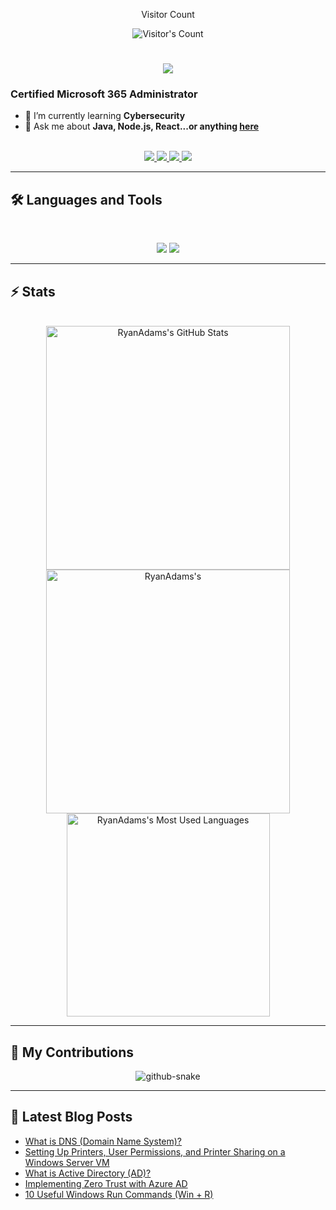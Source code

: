 <div align="center"> 
  <p>Visitor Count</p>
  <img src="https://profile-counter.glitch.me/RyanAdams/count.svg" alt="Visitor's Count" />
</div>

<h1 align="center">
    <img src="https://readme-typing-svg.herokuapp.com/?font=Inter&size=48&center=true&vCenter=true&width=500&height=70&color=4493F8&duration=4000&lines=Hi+There!+👋;+I'm+Ryan+!;" />
</h1>

### Certified Microsoft 365 Administrator

- 🌱 I’m currently learning **Cybersecurity**
- 💬 Ask me about **Java, Node.js, React...or anything [here](https://github.com/RyanAdams/RyanAdams/issues)**
<br>

<div align="center">
  <a href="mailto:ryan.adams1277@gmail.com">
    <img src="https://img.shields.io/badge/Gmail-333333?style=for-the-badge&logo=gmail&logoColor=red" />
  </a>
  <a href="https://www.linkedin.com/in/ryan-adamsz7157" target="_blank">
    <img src="https://img.shields.io/badge/LinkedIn-0077B5?style=for-the-badge&logo=linkedin&logoColor=white" target="_blank" />
  </a>
  <a href="https://medium.com/@ryan.adams1277" target="_blank">
    <img src="https://img.shields.io/badge/Medium-000000?style=for-the-badge&logo=medium&logoColor=white" target="_blank" />
  </a>
  <a href="https://codepen.io/Ryan-1957" target="_blank">
    <img src="https://img.shields.io/badge/CodePen-1e1f26?style=for-the-badge&logo=codepen&logoColor=white" target="_blank" />
  </a>
</div>

<hr>

## 🛠️ Languages and Tools

<br>

<p align="center">
  <img src="https://skillicons.dev/icons?i=java,spring,ts,nodejs,react,nextjs,mongodb,postgres,prisma" />
  <img src="https://skillicons.dev/icons?i=html,css,sass,tailwind,js,vue,redux,d3,git,postman,figma" />
</p>

<hr>

## ⚡️ Stats

<br>

<div align=center>
  <img width=390 src="https://github-readme-stats.vercel.app/api?username=ryanadams&theme=transparent&count_private=true&show_icons=true&rank_icon=github&locale=en" alt="RyanAdams's GitHub Stats" />
  <img width=390 src="https://github-readme-streak-stats.herokuapp.com/?user=ryanadams&theme=transparent&count_private=true&border_radius=10&locale=en" alt="RyanAdams's" />
  <img width=325 src="https://github-readme-stats.vercel.app/api/top-langs?username=ryanadams&theme=transparent&layout=donut&hide=css&langs_count=8&border_radius=10&show_icons=true&locale=en" alt="RyanAdams's Most Used Languages" />
</div>

<hr>

## 🐍 My Contributions

<div align="center">
  <picture>
    <source media="(prefers-color-scheme: dark)" srcset="https://raw.githubusercontent.com/RyanAdams/RyanAdams/output/github-contribution-grid-snake-dark.svg" />
    <source media="(prefers-color-scheme: light)" srcset="https://raw.githubusercontent.com/RyanAdams/RyanAdams/output/github-contribution-grid-snake.svg" />
    <img alt="github-snake" src="https://raw.githubusercontent.com/RyanAdams/RyanAdams/output/github-contribution-grid-snake.svg" />
  </picture>
</div>

<hr>

## 📕 Latest Blog Posts
<!-- BLOG-POST-LIST:START -->
- [What is DNS (Domain Name System)?](https://medium.com/@ryan.adams1277/what-is-dns-domain-name-system-cffe962b27c8)
- [Setting Up Printers, User Permissions, and Printer Sharing on a Windows Server VM](https://medium.com/@ryan.adams1277/setting-up-printers-user-permissions-and-printer-sharing-on-a-windows-server-vm-97bef4209c68)
- [What is Active Directory (AD)?](https://medium.com/@ryan.adams1277/what-is-active-directory-ad-9b32b16b5161)
- [Implementing Zero Trust with Azure AD](https://medium.com/@ryan.adams1277/implementing-zero-trust-with-azure-ad-5ed7edd2ecdf)
- [10 Useful Windows Run Commands (Win + R)](https://medium.com/@ryan.adams1277/10-useful-windows-run-commands-win-r-367c27d4b07e)
<!-- BLOG-POST-LIST:END -->
